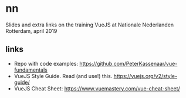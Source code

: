 # nn

Slides and extra links on the training VueJS at Nationale Nederlanden Rotterdam, april 2019

## links

-   Repo with code examples: https://github.com/PeterKassenaar/vue-fundamentals
-   VueJS Style Guide. Read (and use!) this. https://vuejs.org/v2/style-guide/
-   VueJS Cheat Sheet: https://www.vuemastery.com/vue-cheat-sheet/
